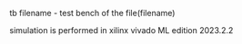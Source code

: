 tb filename - test bench of the file(filename)

simulation is performed in xilinx vivado ML edition 2023.2.2
